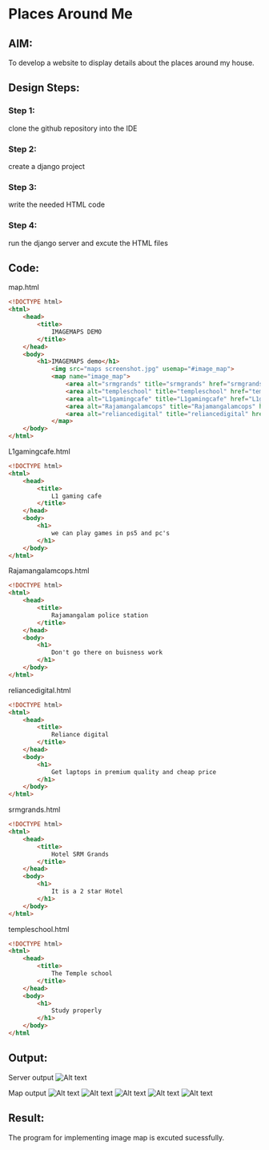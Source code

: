 # Places Around Me
## AIM:
To develop a website to display details about the places around my house.

## Design Steps:

### Step 1:
clone the github repository into the IDE

### Step 2:
create a django project

### Step 3:
write the needed HTML code

### Step 4:
run the django server and excute the HTML files
## Code:
map.html
```html
<!DOCTYPE html>
<html>
    <head>
        <title>
            IMAGEMAPS DEMO
        </title>
    </head>
    <body>
        <h1>IMAGEMAPS demo</h1>
            <img src="maps screenshot.jpg" usemap="#image_map">
            <map name="image_map">
                <area alt="srmgrands" title="srmgrands" href="srmgrands.html" coords="748,32,809,64" shape="rect">
                <area alt="templeschool" title="templeschool" href="templeschool.html" coords="525,248,601,285" shape="rect">
                <area alt="L1gamingcafe" title="L1gamingcafe" href="L1gamingcafe.html" coords="428,292,499,332" shape="rect">
                <area alt="Rajamangalamcops" title="Rajamangalamcops" href="Rajamangalamcops.html" coords="384,557,526,601" shape="rect">
                <area alt="reliancedigital" title="reliancedigital" href="reliancedigital.html" coords="473,175,555,231" shape="rect">
            </map>
    </body>
</html>
```
L1gamingcafe.html
```html
<!DOCTYPE html>
<html>
    <head>
        <title>
            L1 gaming cafe
        </title>
    </head>
    <body>
        <h1>
            we can play games in ps5 and pc's
        </h1>
    </body>
</html>
```
Rajamangalamcops.html
```html
<!DOCTYPE html>
<html>
    <head>
        <title>
            Rajamangalam police station
        </title>
    </head>
    <body>
        <h1>
            Don't go there on buisness work
        </h1>
    </body>
</html>
```

reliancedigital.html
```html
<!DOCTYPE html>
<html>
    <head>
        <title>
            Reliance digital 
        </title>
    </head>
    <body>
        <h1>
            Get laptops in premium quality and cheap price
        </h1>
    </body>
</html>
```
srmgrands.html
```html
<!DOCTYPE html>
<html>
    <head>
        <title>
            Hotel SRM Grands
        </title>
    </head>
    <body>
        <h1>
            It is a 2 star Hotel
        </h1>
    </body>
</html>
```

templeschool.html
```html
<!DOCTYPE html>
<html>
    <head>
        <title>
            The Temple school
        </title>
    </head>
    <body>
        <h1>
            Study properly
        </h1>
    </body>
</html
```

## Output:
Server output
![Alt text](imagemaps.demo.png)

Map output
![Alt text](relaincedigital.png)
![Alt text](srmgrands.png)
![Alt text](templeschool.png)
![Alt text](<rajamangalam police station.png>)
![Alt text](L1gamingcafe.png)
## Result:
The program for implementing image map is excuted sucessfully.